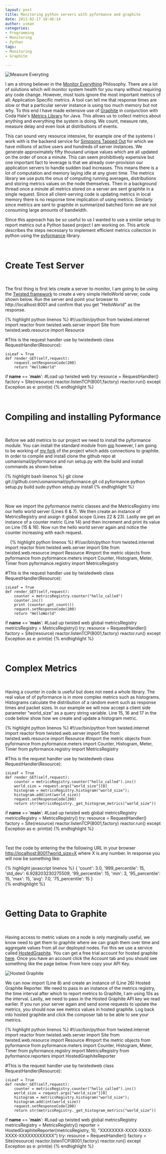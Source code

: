 ```yaml
--- 
layout: post
title: Monitoring python servers with pyformance and graphite
date: 2013-02-17 18:46:14
author: usman
categories: 
- Programming
- Monitoring
- Python
tags:
- Monitoring
- Graphite

---
```

![Measure Everyting](/assets/images/monitor.jpg)


I am a strong believer in the [Monitor Everything](http://codeascraft.etsy.com/2011/02/15/measure-anything-measure-everything/) Philosophy. There are a lot of solutions which will monitor system health for you many without requiring any code change. However, most tools ignore the most important metrics of all: Application Specific metrics. A tool can tell me that response times are slow or that a particular server instance is using too much memory but not why. To this end I have made extensive use of [Graphite](http://graphite.wikidot.com/) in conjunction with Coda Hale's [Metrics Library](https://github.com/codahale/metrics) for Java. This allows us to collect metrics about anything and everything the system is doing. We count, measure rate, measure delay and even look at distributions of events. 

This can sound very resource intensive, for example one of the systems I work with is the backend service for [Simpsons Tapped Out](https://itunes.apple.com/ca/app/the-simpsons-tapped-out/id497595276) for which we have millions of active users and hundreds of server instances. We generate approximately fifty thousand unique values which are all updated on the order of once a minute. This can seem prohibitively expensive but one important fact to leverage is that we already over-provision our application servers to handle sudden load increases. This means there is a lot of computation and memory laying idle at any given time. The metrics library we use puts the onus of computing running averages, distributions and storing metrics values on the node themselves. Then in a background thread once a minute all metrics stored on a server are sent graphite in a single request. Since all client-serving code is updating metrics in local memory there is no response time implication of using metrics. Similarly since metrics are sent to graphite in summarized batched form we are not consuming large amounts of bandwidth. 

Since this approach has be so useful to us I wanted to use a similar setup to report metrics out a Python based project I am working on. This article describes the steps necessary to implement efficient metrics collection in python using the [pyformance](https://github.com/usmanismail/pyformance) library.    

&nbsp;
# Create Test Server
&nbsp;

The first thing is first lets create a server to monitor, I am going to be using the [Twisted framework](http://twistedmatrix.com/trac/) to create a very simple HelloWorld server, code shown below. Run the server and point your browser to http://localhost:8001 and confirm that you get "HelloWorld" as the response.

{% highlight python  linenos %}
#!/usr/bin/python
from twisted.internet import reactor
from twisted.web.server import Site
from twisted.web.resource import Resource

#This is the request handler use by twistedweb
class RequestHandler(Resource):

    isLeaf = True
    def render_GET(self,request):
        request.setResponseCode(200)
        return "HelloWorld"


if __name__ == '__main__':
    #Load up twisted web
    try:
        resource = RequestHandler()
        factory = Site(resource)
        reactor.listenTCP(8001,factory)
        reactor.run()
    except Exception as e:
        print(e)
{% endhighlight %}


&nbsp;
# Compiling and installing Pyformance
&nbsp;


Before we add metrics to our project we need to install the pyformance module. You can install the standard module from [pip](http://pypi.python.org/pypi/pip) however, I am going to be working of [my fork](https://github.com/usmanismail/pyformance) of the project which adds connections to graphite. In order to compile and install clone the github repo at usmanismail/pyformance and run setup.py with the build and install commands as shown below. 

{% highlight bash  linenos %}
git clone git://github.com/usmanismail/pyformance.git
cd pyformance
python setup.py build
sudo python setup.py install
{% endhighlight %}

&nbsp;
&nbsp;
&nbsp;

Now we import the pyformance metric classes and the MetricsRegistry into our hello world server (Lines 6 & 7). We then create an instance of MetricsRegistry and assign it global scope (Lines 22 & 23). Lastly we get an instance of a counter metric (Line 14) and then increment and print its value on Line (15 & 16). Now run the hello world server again and notice the counter increasing with each request.  

&nbsp;
&nbsp;
{% highlight python linenos %}
#!/usr/bin/python
from twisted.internet import reactor
from twisted.web.server import Site
from twisted.web.resource import Resource
#Import the metric objects from pyformance
from pyformance.meters import Counter, Histogram, Meter, Timer
from pyformance.registry import MetricsRegistry

#This is the request handler use by twistedweb
class RequestHandler(Resource):

    isLeaf = True
    def render_GET(self,request):
    	counter = metricsRegistry.counter("hello_called")
    	counter.inc()
    	print (counter.get_count())
        request.setResponseCode(200)
        return "HelloWorld"

if __name__ == '__main__':
    #Load up twisted web
    global metricsRegistry
    metricsRegistry = MetricsRegistry()
    try:
        resource = RequestHandler()
        factory = Site(resource)
        reactor.listenTCP(8001,factory)
        reactor.run()
    except Exception as e:
        print(e)
{% endhighlight %}

&nbsp;
# Complex Metrics
&nbsp;

Having a counter in code is useful but does not need a whole library. The real value of of pyformance is in more complex metrics such as histograms. Histograms calculate the distribution of a random event such as response times and packet sizes. In our example we will now accept a client side parameter "world_size" as a query string variable. Line 15,  16 and 17 in the code below show how we create and update a histogram metric. 

{% highlight python linenos %}
#!/usr/bin/python
from twisted.internet import reactor
from twisted.web.server import Site
from twisted.web.resource import Resource
#Import the metric objects from pyformance
from pyformance.meters import Counter, Histogram, Meter, Timer
from pyformance.registry import MetricsRegistry

#This is the request handler use by twistedweb
class RequestHandler(Resource):

    isLeaf = True
    def render_GET(self,request):
        counter = metricsRegistry.counter("hello_called").inc()
        world_size = request.args["world_size"][0]
        histogram = metricsRegistry.histogram("world_size");
        histogram.add(int(world_size))
        request.setResponseCode(200)
        return str(metricsRegistry._get_histogram_metrics("world_size"))

if __name__ == '__main__':
    #Load up twisted web
    global metricsRegistry
    metricsRegistry = MetricsRegistry()
    try:
        resource = RequestHandler()
        factory = Site(resource)
        reactor.listenTCP(8001,factory)
        reactor.run()
    except Exception as e:
        print(e)
{% endhighlight %}

&nbsp;
&nbsp;

Test the code by entering the the following URL in your browser [http://localhost:8001?world_size=X](http://localhost:8001?world_size=X) where X is any number. In response you will now be something like:

{% highlight javascript linenos %}
{
	'count': 3.0,
	'999_percentile': 15,
	'std_dev': 6.928203230275509,
	'99_percentile': 15,
	'min': 3,
	'95_percentile': 15,
	'max': 15,
	'avg': 7.0,
	'75_percentile': 15
}	
{% endhighlight %}

&nbsp;
# Getting Data to Graphite
&nbsp;

Having access to metric values on a node is only marginally useful, we know need to get them to graphite where we can graph them over time and aggregate values from all our deployed nodes. For this we use a service called [HostedGraphite](https://www.hostedgraphite.com/). You can get a free trial account for hosted graphite [here](https://www.hostedgraphite.com/signup/). Once you have an account click the Account tab and you should see something like the page below. From here copy your API Key. 

![Hosted Graphite](/assets/images/hostedgraphite.png)
&nbsp;
&nbsp;

We can now import (Line 8) and create an instance of (Line 26) Hosted Graphite Reporter. We need to pass in an instance of the metrics registry, the time interval after which to report metrics to Graphite, I am using 10s as the interval. Lastly, we need to pass in the Hosted Graphite API key we read earlier. If you run your server again and send some requests to update the metrics, you should now see metrics values in hosted graphite. Log back into hosted graphite and click the composer tab to be able to see your metrics. 

{% highlight python linenos %}
#!/usr/bin/python
from twisted.internet import reactor
from twisted.web.server import Site
from twisted.web.resource import Resource
#Import the metric objects from pyformance
from pyformance.meters import Counter, Histogram, Meter, Timer
from pyformance.registry import MetricsRegistry
from pyformance.reporters import HostedGraphiteReporter

#This is the request handler use by twistedweb
class RequestHandler(Resource):

    isLeaf = True
    def render_GET(self,request):
        counter = metricsRegistry.counter("hello_called").inc()
        world_size = request.args["world_size"][0]
        histogram = metricsRegistry.histogram("world_size");
        histogram.add(int(world_size))
        request.setResponseCode(200)
        return str(metricsRegistry._get_histogram_metrics("world_size"))

if __name__ == '__main__':
    #Load up twisted web
    global metricsRegistry
    metricsRegistry = MetricsRegistry()
    reporter = HostedGraphiteReporter(metricsRegistry, 10, "XXXXXXXX-XXXX-XXXX-XXXX-XXXXXXXXXXXX")
    try:
        resource = RequestHandler()
        factory = Site(resource)
        reactor.listenTCP(8001,factory)
        reactor.run()
    except Exception as e:
        print(e)
{% endhighlight %}        